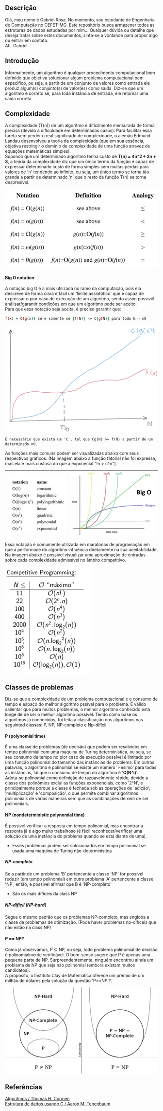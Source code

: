 ## Descrição
Olá, meu nome é Gabriel Rosa. No momento, sou estudante de Engenharia de Computação no CEFET-MG. Este repositório busca armazenar todos as estruturas de dados estudadas por mim... Qualquer dúvida ou detalhe que deseja tratar sobre estes documentos, sinta-se a vontande para propor algo ou entrar em contato. </br> Att. Gabriel.

## Introdução
Informalmente, um algoritmo é qualquer procedimento computacional bem definido que objetiva solucionar algum problema computacional bem especifico, ou seja, a partir de um conjunto de valores como entrada ele produz algum(s) conjunto(s) de valor(es) como saída. Diz-se que um algoritmo é correto se, para toda instância de entrada, ele retornar uma saída correta

## Complexidade
A complexidade (T(n)) de um algoritmo é dificilmente mensurada de forma precisa (devido a dificuldade em determinados casos). Para facilitar essa tarefa sem perder o real significado de complexidade, o alemão Edmund Landau desenvolveu a teoria da complexidade (que em sua essência, objetiva restringir o dominio de complexidade de uma função atravez de equações matemáticas simples). <br>
Supondo que um determinado algoritmo tenha custo de **T(n) = 4n^2 + 2n + 3**, a teória da complexidade diz que um único termo da função é capaz de expressar determinado custo de forma simples sem muitas perdas para valores de 'n' tendendo ao infinito, ou seja, um único termo se torna tão grande a partir de determinado 'n' que o resto da função T(n) se torna despresivel.

![](images/complexNotation.jpeg)

#### Big O notation
A notação big O é a mais utilizada no ramo da computação, pois ela descreve de forma clara e fácil um 'limite assintótico' que é capaz de expressar o pior caso de execução de um algoritmo, sendo assim possivél análisar/garantir condições em que um algoritmo pode ser aceito. 
<br>
Para que essa notação seja aceita, é preciso garantir que:

```sh
f(x) = O(g(x)) se e somente se |f(N)| <= C|g(N)| para todo N > n0 
```

![](images/funcO.jpeg)

    É necessário que exista um 'C', tal que Cg(N) >= f(N) a partir de um determinado n0.

As funções mais comuns podem ser visualizadas abaixo com seus respectivos gráficos. (Na imagem abaixo a função fatorial não foi expressa, mas ela é mais custosa do que a exponecial "!n > c^n").

| ![](images/Onotation.jpeg) | ![](images/cus.jpg) |
| ---- | ---- |

Essa notação é comumente utilizada em maratonas de programação em que a performace do algoritmo influência diretamente na sua aceitabilidade. Na imagem abaixo é possivel visualizar uma aproximação de entradas sobre cada complexidade admissível no âmbito competitivo.

<a href="https://www.youtube.com/watch?v=cu3kKbkEZSw&list=PLU2KWF7n4KZzvYwAk7h2LAx4Td0kadh-T&index=3"><img src="images/custo.png"></a>


## Classes de problemas 
Diz-se que a complexidade de um problema computacional é o consumo de tempo e espaço do melhor algoritmo pssível para o problema. É válido salientar que para muitos problemas, o melhor algoritmo conhecido está longe de de ser o melhor algoritmo possível. Tendo como base os algoritmos já conhecidos, foi feita a classificação dos algoritmos nas seguinted classes: P, NP, NP-completo e Np-difícil.

#### P (polynomial time)
É uma classe de problemas (de decisão) que podem ser resolvidos em tempo polinomial com uma maquina de Turing deterministica, ou seja, se seu consumo de tempo no pior caso de execução possível é limitado por uma função polinomial do tamanho das instâncias do problema. Em outras palavras, o algoritmo é polinomial se existe um número 'i-esimo' para todas as instâncias, tal que o consumo de tempo do algoritmo é  '**Ο(N^i)**'.
<br>
Adota-se polinomial como definição de razoavelmente rápido, devido a classe dos polinômios exclui as funções exponenciais, como '2^N', e principalmente porque a classe é fechada sob as operações de 'adição', 'multiplicação' e 'composição', o que permite combinar algoritmos polinomiais de várias maneiras sem que as combinações deixem de ser polinomiais.

#### NP (nondeterministic polynomial time)
É possivel verificar a resposta em tempo polinomial, mas encontrar a responta já é algo muito trabalhoso (é fácil reconhecer/verificar uma solução de uma instância do problema quando se está diante de uma).
* Esses problemas podem ser solucionados em tempo polinomial se usada uma maquina de Turing não-determinística 

##### NP-completo
Se a partir de um problema 'B' pertencente a classe 'NP' for possível reduzir (em tempo polinomial) em outro problema 'A' pertencente  a classe 'NP', então, é possivel afirmar que B é 'NP-completo'
* São os mais dificeis da class NP

##### NP-difícil (NP-hard)
Segue o mesmo padrão que os problemas NP-completo, mas engloba a classe de problemas de otimização. (Pode haver problemas np-difíceis que não estão na class NP)

#### P == NP?
Como já observamos, P ⊆ NP, ou seja, todo problema polinomial de decisão é polinomialmente verificável. O bom-senso sugere que P é apenas uma pequena parte de NP. Surpreendentemente, ninguém encontrou ainda um problema de NP que seja não polinomial (embora existam muitos candidatos).
<br>
A propósito, o Instituto Clay de Matemática oferece um prêmio de um milhão de dólares pela solução da questão 'P==NP'?.

<a href="https://gizmodo.uol.com.br/problema-matematica-roubar-bitcoins/"><img src="images/p-versus-np.png"><a>





## Referências
<a href="https://www.amazon.com.br/Algoritmos-Teoria-Pr%C3%A1tica-Thomas-Cormen/dp/8535236996/ref=asc_df_8535236996/?tag=googleshopp00-20&linkCode=df0&hvadid=379707181411&hvpos=&hvnetw=g&hvrand=17219642873615724507&hvpone=&hvptwo=&hvqmt=&hvdev=c&hvdvcmdl=&hvlocint=&hvlocphy=9101167&hvtargid=pla-1002925180312&psc=1"> Algoritmos / Thomas H. Cormen </a> <br>
<a href="https://www.amazon.com.br/Estruturas-dados-usando-Aaron-Tenenbaum/dp/8534603480/ref=asc_df_8534603480/?tag=googleshopp00-20&linkCode=df0&hvadid=379720423869&hvpos=&hvnetw=g&hvrand=17178851799298766701&hvpone=&hvptwo=&hvqmt=&hvdev=c&hvdvcmdl=&hvlocint=&hvlocphy=9101167&hvtargid=pla-811023936931&psc=1"> Estrutura de dados usando C / Aaron M. Tenenbaum </a> <br>